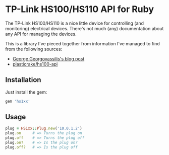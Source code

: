 # TP-Link HS100/HS110 API for Ruby

The TP-Link HS100/HS110 is a nice little device for controlling (and monitoring) electrical devices. There's not much (any) documentation about any API for managing the devices.

This is a library I've pieced together from information I've managed to find from the following sources:

* [George Georgovassilis's blog post](https://georgovassilis.blogspot.co.uk/2016/05/controlling-tp-link-hs100-wi-fi-smart.html)
* [plasticrake/hs100-api](https://github.com/plasticrake/hs100-api)

## Installation

Just install the gem:

```ruby
gem 'hs1xx'
```

## Usage

```ruby
plug = HS1xx::Plug.new('10.0.1.2')
plug.on     # => Turns the plug on
plug.off    # => Turns the plug off
plug.on?    # => Is the plug on?
plug.off?   # => Is the plug off
```
